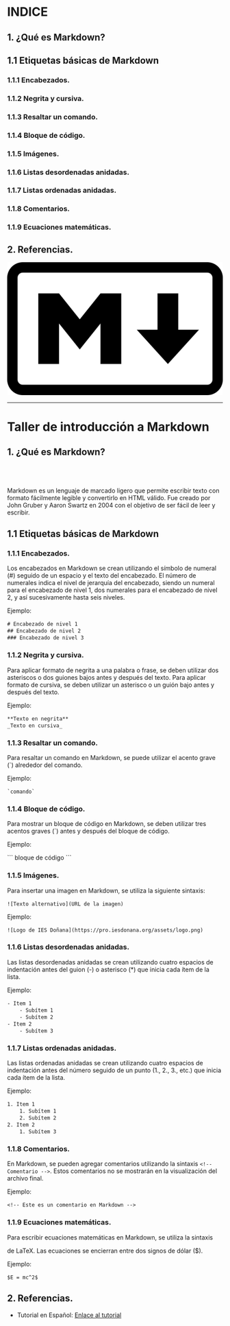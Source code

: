 # INDICE

## 1. ¿Qué es Markdown?
## 1.1 Etiquetas básicas de Markdown
### 1.1.1 Encabezados.
### 1.1.2 Negrita y cursiva.
### 1.1.3 Resaltar un comando.
### 1.1.4 Bloque de código.
### 1.1.5 Imágenes.
### 1.1.6 Listas desordenadas anidadas.
### 1.1.7 Listas ordenadas anidadas.
### 1.1.8 Comentarios.
### 1.1.9 Ecuaciones matemáticas.
## 2. Referencias.

![Logo Markdown](/imagenes/logo.png)

---

# Taller de introducción a Markdown

## 1. ¿Qué es Markdown?
\
\
\
Markdown es un lenguaje de marcado ligero que permite escribir texto con formato fácilmente legible y
convertirlo en HTML válido. Fue creado por John Gruber y Aaron Swartz en 2004 con el objetivo de ser fácil de leer y escribir.  



## 1.1 Etiquetas básicas de Markdown


### 1.1.1 Encabezados.


Los encabezados en Markdown se crean utilizando el símbolo de numeral (#) seguido de un espacio y el texto del encabezado. El número de numerales indica el nivel de jerarquía del encabezado, siendo un numeral para el encabezado de nivel 1, dos numerales para el encabezado de nivel 2, y así sucesivamente hasta seis niveles.

Ejemplo:

```
# Encabezado de nivel 1
## Encabezado de nivel 2
### Encabezado de nivel 3
```

### 1.1.2 Negrita y cursiva.

Para aplicar formato de negrita a una palabra o frase, se deben utilizar dos asteriscos o dos guiones bajos antes y después del texto. Para aplicar formato de cursiva, se deben utilizar un asterisco o un guión bajo antes y después del texto.

Ejemplo:

```
**Texto en negrita**
_Texto en cursiva_
```

### 1.1.3 Resaltar un comando.

Para resaltar un comando en Markdown, se puede utilizar el acento grave (`) alrededor del comando.

Ejemplo:

```
`comando`
```

### 1.1.4 Bloque de código.

Para mostrar un bloque de código en Markdown, se deben utilizar tres acentos graves (`) antes y después del bloque de código.

Ejemplo:

\```
bloque de código
\```

### 1.1.5 Imágenes.

Para insertar una imagen en Markdown, se utiliza la siguiente sintaxis:

```
![Texto alternativo](URL de la imagen)
```

Ejemplo:

```
![Logo de IES Doñana](https://pro.iesdonana.org/assets/logo.png)
```

### 1.1.6 Listas desordenadas anidadas.

Las listas desordenadas anidadas se crean utilizando cuatro espacios de indentación antes del guion (-) o asterisco (*) que inicia cada ítem de la lista.

Ejemplo:

```
- Item 1
    - Subítem 1
    - Subítem 2
- Item 2
    - Subítem 3
```

### 1.1.7 Listas ordenadas anidadas.

Las listas ordenadas anidadas se crean utilizando cuatro espacios de indentación antes del número seguido de un punto (1., 2., 3., etc.) que inicia cada ítem de la lista.

Ejemplo:

```
1. Item 1
    1. Subítem 1
    2. Subítem 2
2. Item 2
    1. Subítem 3
```

### 1.1.8 Comentarios.

En Markdown, se pueden agregar comentarios utilizando la sintaxis `<!-- Comentario -->`. Estos comentarios no se mostrarán en la visualización del archivo final.

Ejemplo:

```
<!-- Este es un comentario en Markdown -->
```

### 1.1.9 Ecuaciones matemáticas.

Para escribir ecuaciones matemáticas en Markdown, se utiliza la sintaxis

 de LaTeX. Las ecuaciones se encierran entre dos signos de dólar ($).

Ejemplo:

```
$E = mc^2$
```

## 2. Referencias.

- Tutorial en Español: [Enlace al tutorial](https://markdown.es/)
